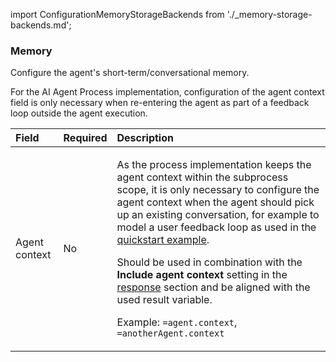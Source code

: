 import ConfigurationMemoryStorageBackends from './\_memory-storage-backends.md';

### Memory

Configure the agent's short-term/conversational memory.

For the AI Agent Process implementation, configuration of the agent context field is only necessary when re-entering the agent as part of a feedback loop outside the agent execution.

| Field         | Required | Description                                                                                                                                                                                                                                                                                                                                                                                                                                                                                                                                                                        |
| :------------ | :------- | :--------------------------------------------------------------------------------------------------------------------------------------------------------------------------------------------------------------------------------------------------------------------------------------------------------------------------------------------------------------------------------------------------------------------------------------------------------------------------------------------------------------------------------------------------------------------------------- |
| Agent context | No       | <p>As the process implementation keeps the agent context within the subprocess scope, it is only necessary to configure the agent context when the agent should pick up an existing conversation, for example to model a user feedback loop as used in the [quickstart example](../../../../../../guides/getting-started-agentic-orchestration.md).</p><p>Should be used in combination with the **Include agent context** setting in the [response](#response) section and be aligned with the used result variable.</p><p>Example: `=agent.context`, `=anotherAgent.context`</p> |

<ConfigurationMemoryStorageBackends />
